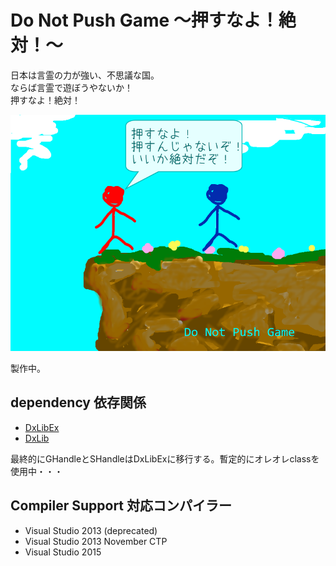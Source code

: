 # Do Not Push Game ～押すなよ！絶対！～

日本は言霊の力が強い、不思議な国。  
ならば言霊で遊ぼうやないか！  
押すなよ！絶対！

![Presentation1](GitHub/Don't_push/Don't_push/assets/img/Presentation1.png)

製作中。

## dependency 依存関係
- [DxLibEx](https://github.com/Nagarei/DxLibEx)
- [DxLib](http://homepage2.nifty.com/natupaji/DxLib/)

最終的にGHandleとSHandleはDxLibExに移行する。暫定的にオレオレclassを使用中・・・

## Compiler Support 対応コンパイラー
- Visual Studio 2013 (deprecated)
- Visual Studio 2013 November CTP
- Visual Studio 2015
